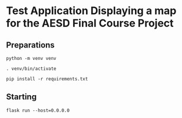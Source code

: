 # Test Application Displaying a map for the AESD Final Course Project

## Preparations
```python -m venv venv```

```. venv/bin/activate```

```pip install -r requirements.txt```

## Starting 
```flask run --host=0.0.0.0```

